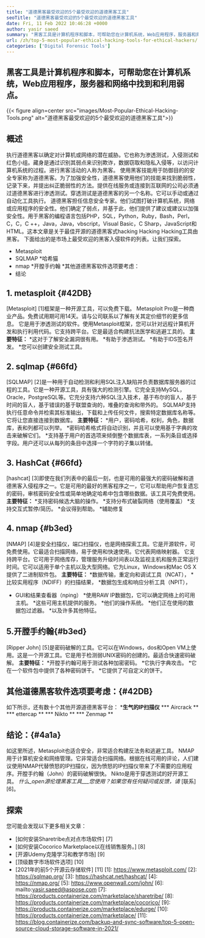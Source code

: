 ```yaml
---
title: "道德黑客最受欢迎的5个最受欢迎的道德黑客工具" 
seoTitle: "道德黑客最受欢迎的5个最受欢迎的道德黑客工具" 
date: Fri, 11 Feb 2022 10:46:28 +0000
author: yasir saeed
summary: "黑客工具是计算机程序和脚本，可帮助您在计算机系统，Web应用程序，服务器和网络中找到和利用弱点。" 
url: /zh/top-5-most-popular-ethical-hacking-tools-for-ethical-hackers/
categories: ['Digital Forensic Tools']
---
```


## 黑客工具是计算机程序和脚本，可帮助您在计算机系统，Web应用程序，服务器和网络中找到和利用弱点。

{{< figure align=center src="images/Most-Popular-Ethical-Hacking-Tools.png" alt="道德黑客最受欢迎的5个最受欢迎的道德黑客工具">}}


## 概述
执行道德黑客以确定对计算机或网络的潜在威胁。它也称为渗透测试，入侵测试和红色小组。藏身是通过识别其弱点来识别欺诈，数据窃取和隐私入侵等，以访问计算机系统的过程。进行黑客活动的人称为黑客。
使用黑客技能用于防御目的的安全专家称为道德黑客。为了加强安全性，道德黑客使用他们的技能来找到脆弱性，记录下来，并提出纠正脆弱性的方法。提供在线服务或连接到互联网的公司必须通过道德黑客进行渗透测试。穿透测试是道德黑客的另一个名称。它可以手动或通过自动化工具执行。
道德黑客担任信息安全专家。他们试图打破计算机系统，网络或应用程序的安全性。他们确定了弱点，并基于此，他们提供了建议或建议以加强安全性。用于黑客的编程语言包括PHP，SQL，Python，Ruby，Bash，Perl，C，C，C ++，Java，Java，vbscript，Visual Basic，C Sharp，JavaScript和HTML。这本文章是关于最佳开源的道德黑客式hacking Hacking Hacking工具由黑客。
下面给出的是市场上最受欢迎的黑客入侵软件的列表。让我们探索。
  * Metasploit
  * SQLMAP
  *哈希猫
  * nmap
  *开膛手约翰
  *其他道德黑客软件选项要考虑：
  * 结论

## 1. metasploit {#42DB}
[Metasploit] [1]框架是一种开源工具，可以免费下载。 Metasploit Pro是一种商业产品。免费试用期可用14天。请与公司联系以了解有关其定价细节的更多信息。
它是用于渗透测试的软件。使用Metasploit框架，您可以针对远程计算机开发和执行利用代码。它支持跨平台。它是最适合构建抗法医学和逃避工具的。
**主要特征：**
  *这对于了解安全漏洞很有用。
  *有助于渗透测试。
  *有助于IDS签名开发。
  *您可以创建安全测试工具。

## 2. sqlmap {#66fd}
[SQLMAP] [2]是一种用于自动检测和利用SQL注入缺陷并负责数据库服务器的过程的工具。它是一种开源工具，具有强大的检测引擎。它完全支持MySQL，Oracle，PostgreSQL等。它充分支持六种SQL注入技术，基于布尔的盲人，基于时间的盲人，基于错误的基于联盟查询的，堆叠的查询和带外的。
SQLMAP支持执行任意命令并检索其标准输出，下载和上传任何文件，搜索特定数据库名称等。它将让您直接连接到数据库。
**主要特征：**
  *用户，密码哈希，权利，角色，数据库，表和列都可以列举。
  *密码哈希格式将自动识别，并且可以使用基于字典的攻击来破解它们。
  *支持基于用户的首选项来倾倒整个数据库表，一系列条目或选择字段。用户还可以从每列的条目中选择一个字符的子集以转储。

## 3. HashCat {#66fd}
[hashcat] [3]即使在我们列表中的最后一刻，也是可用的最强大的密码破解和道德黑客入侵程序之一。它是可用的最好的黑客程序之一，它可以帮助用户恢复遗忘的密码，审核密码安全性或简单地确定哈希中包含哪些数据。该工具可免费使用。
**主要特征：**
  *支持密码候选大脑的操作。
  *支持分布式破裂网络（使用覆盖）
  *支持交互式暂停/简历。
  *会议得到帮助。
  *辅助修复

## 4. nmap {#b3ed}
[NMAP] [4]是安全扫描仪，端口扫描仪，也是网络探索工具。它是开源软件，可免费使用。它最适合扫描网络，易于使用和快速使用。它代表网络映射器。
它支持跨平台。它可用于网络库存，管理服务升级时间表以及监视主机和服务正常运行时间。它可以适用于单个主机以及大型网络。它为Linux，Windows和Mac OS X提供了二进制软件包。
**主要特征：**
  *数据传输，重定向和调试工具（NCAT），
  *比较实用程序（NDIFF）的扫描结果，
  *数据包生成和响应分析工具（NPIT），
  * GUI和结果查看器（nping）
  *使用RAW IP数据包，它可以确定网络上的可用主机。
  *这些可用主机提供的服务。
  *他们的操作系统。
  *他们正在使用的数据包过滤器。
  *以及许多其他特征。

## 5.开膛手约翰{#b3ed}
[Ripper John] [5]是密码破解的工具。它可以在Windows，dos和Open VM上使用。这是一个开源工具。它是用于检测弱UNIX密码的创建的。最适合快速密码破解。
**主要特征：**
  *开膛手约翰可用于测试各种加密密码。
  *它执行字典攻击。
  *它在一个软件包中提供了各种密码饼干。
  *它提供了可自定义的饼干。

## 其他道德黑客软件选项要考虑：{#42DB}
如下所示，还有数十个其他开源道德黑客平台：
  ***生气的IP扫描仪**
  *** Aircrack **
  *** ettercap **
  *** Nikto **
  *** Zenmap **

## 结论：{#4a1a}
如这里所述，Metasploit也适合安全，非常适合构建反法务和逃避工具。 NMAP用于计算机安全和网络管理。它非常适合扫描网络。根据在线可用的评论，人们建议使用NMAP代替愤怒的IP扫描仪，因为愤怒的IP扫描仪带来了不需要的应用程序。开膛手约翰（John）的密码破解很快。 Nikto是用于穿透测试的好开源工具。
_什么_open源伦理黑客工具___您使用？如果您有任何疑问或反馈，请_ [联系] [6]。

## 探索
您可能会发现以下更多相关文章：
  * [如何安装Sharetribe点对点市场软件] [7]
  * [如何安装Cocorico Marketplace以在线销售服务。] [8]
  * [开源Udemy克隆学习和教学市场] [9]
  * [顶级数字市场软件选项] [10]
  * [2021年的前5个开源云存储软件] [11]
[1]: https://www.metasploit.com/
[2]: https://sqlmap.org/
[3]: https://hashcat.net/hashcat/
[4]: https://nmap.org/
[5]: https://www.openwall.com/john/
[6]: mailto:yasir.saeed@aspose.com
[7]: https://products.containerize.com/marketplace/sharetribe/
[8]: https://products.containerize.com/marketplace/cocorico/
[9]: https://products.containerize.com/marketplace/edurge/
[10]: https://products.containerize.com/marketplace/
[11]: https://blog.containerize.com/backup-and-sync-software/top-5-open-source-cloud-storage-software-in-2021/
